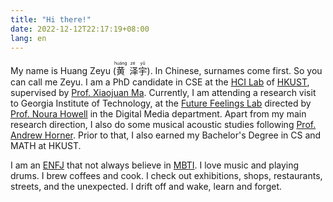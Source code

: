 ```yaml
---
title: "Hi there!"
date: 2022-12-12T22:17:19+08:00
lang: en
---
```


My name is Huang Zeyu (<ruby>黄<rp>(</rp><rt>huáng</rt><rp>)</rp>
泽<rp>(</rp><rt>zé</rt><rp>)</rp>宇<rp>(</rp><rt>yǔ</rt><rp>)</rp></ruby>).
In Chinese, surnames come first.
So you can call me Zeyu.
I am a PhD candidate in CSE at the [HCI Lab](https://hci.cse.ust.hk) of [HKUST](https://hkust.edu.hk),
supervised by [Prof. Xiaojuan Ma](https://www.cse.ust.hk/~mxj/).
Currently, I am attending a research visit to Georgia Institute of Technology, at the [Future Feelings Lab](https://sites.gatech.edu/futurefeelings/) directed by [Prof. Noura Howell](https://nourahowell.com/) in the Digital Media department.
Apart from my main research direction, I also do some musical acoustic studies following [Prof. Andrew Horner](https://cse.hkust.edu.hk/~horner/).
Prior to that, I also earned my Bachelor's Degree in CS and MATH at HKUST.

I am an [ENFJ](https://www.16personalities.com/enfj-personality) that not always believe in [MBTI](https://www.16personalities.com).
I love music and playing drums.
I brew coffees and cook.
I check out exhibitions, shops, restaurants, streets, and the unexpected.
I drift off and wake, learn and forget.